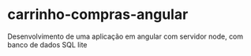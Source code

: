# carrinho-compras-angular
Desenvolvimento de uma aplicação em angular com servidor node, com banco de dados SQL lite

